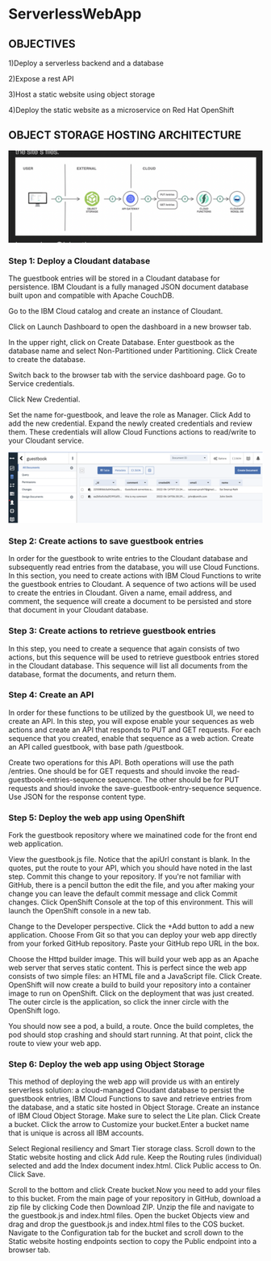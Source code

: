 # ServerlessWebApp

## OBJECTIVES

1)Deploy a serverless backend and a database

2)Expose a rest API

3)Host a static website using object storage

4)Deploy the static website as a microservice on Red Hat OpenShift


## OBJECT STORAGE HOSTING ARCHITECTURE

![](https://github.com/saiswaruprath/ServerlessWebApp/blob/main/Screen%20Shot%202022-06-13%20at%2011.41.18%20PM.png)


### Step 1: Deploy a Cloudant database
The guestbook entries will be stored in a Cloudant database for persistence. IBM Cloudant is a fully managed JSON document database built upon and compatible with Apache CouchDB.

Go to the IBM Cloud catalog and create an instance of Cloudant.

Click on Launch Dashboard to open the dashboard in a new browser tab.

In the upper right, click on Create Database. Enter guestbook as the database name and select Non-Partitioned under Partitioning. Click Create to create the database.

Switch back to the browser tab with the service dashboard page. Go to Service credentials.

Click New Credential.

Set the name for-guestbook, and leave the role as Manager. Click Add to add the new credential.
Expand the newly created credentials and review them. These credentials will allow Cloud Functions actions to read/write to your Cloudant service.

![](https://github.com/saiswaruprath/ServerlessWebApp/blob/main/Screen%20Shot%202022-06-14%20at%2012.19.20%20AM.png)


### Step 2: Create actions to save guestbook entries
In order for the guestbook to write entries to the Cloudant database and subsequently read entries from the database, you will use Cloud Functions. In this section, you need to create actions with IBM Cloud Functions to write the guestbook entries to Cloudant. A sequence of two actions will be used to create the entries in Cloudant. Given a name, email address, and comment, the sequence will create a document to be persisted and store that document in your Cloudant database.


### Step 3: Create actions to retrieve guestbook entries
In this step, you need to create a sequence that again consists of two actions, but this sequence will be used to retrieve guestbook entries stored in the Cloudant database. This sequence will list all documents from the database, format the documents, and return them.


### Step 4: Create an API
In order for these functions to be utilized by the guestbook UI, we need to create an API. In this step, you will expose enable your sequences as web actions and create an API that responds to PUT and GET requests.
For each sequence that you created, enable that sequence as a web action.
Create an API called guestbook, with base path /guestbook.

Create two operations for this API. Both operations will use the path /entries. One should be for GET requests and should invoke the read-guestbook-entries-sequence sequence. The other should be for PUT requests and should invoke the save-guestbook-entry-sequence sequence. Use JSON for the response content type.


### Step 5: Deploy the web app using OpenShift

Fork the guestbook repository where we mainatined code for the front end web application.

View the guestbook.js file. Notice that the apiUrl constant is blank. In the quotes, put the route to your API, which you should have noted in the last step. Commit this change to your repository. If you're not familiar with GitHub, there is a pencil button the edit the file, and you after making your change you can leave the default commit message and click Commit changes.
Click OpenShift Console at the top of this environment. This will launch the OpenShift console in a new tab.

Change to the Developer perspective.
Click the +Add button to add a new application.
Choose From Git so that you can deploy your web app directly from your forked GitHub repository.
Paste your GitHub repo URL in the box.

Choose the Httpd builder image. This will build your web app as an Apache web server that serves static content. This is perfect since the web app consists of two simple files: an HTML file and a JavaScript file. Click Create.
OpenShift will now create a build to build your repository into a container image to run on OpenShift.
Click on the deployment that was just created. The outer circle is the application, so click the inner circle with the OpenShift logo.

You should now see a pod, a build, a route. Once the build completes, the pod should stop crashing and should start running. At that point, click the route to view your web app.



### Step 6: Deploy the web app using Object Storage
This method of deploying the web app will provide us with an entirely serverless solution: a cloud-managed Cloudant database to persist the guestbook entries, IBM Cloud Functions to save and retrieve entries from the database, and a static site hosted in Object Storage.
Create an instance of IBM Cloud Object Storage. Make sure to select the Lite plan. Click Create a bucket.
Click the arrow to Customize your bucket.Enter a bucket name that is unique is across all IBM accounts. 

Select Regional resiliency and Smart Tier storage class. Scroll down to the Static website hosting and click Add rule.
Keep the Routing rules (individual) selected and add the Index document index.html.
Click Public access to On. Click Save.

Scroll to the bottom and click Create bucket.Now you need to add your files to this bucket. From the main page of your repository in GitHub, download a zip file by clicking Code then Download ZIP. Unzip the file and navigate to the guestbook.js and index.html files.
Open the bucket Objects view and drag and drop the guestbook.js and index.html files to the COS bucket.
Navigate to the Configuration tab for the bucket and scroll down to the Static website hosting endpoints section to copy the Public endpoint into a browser tab.

![]()
